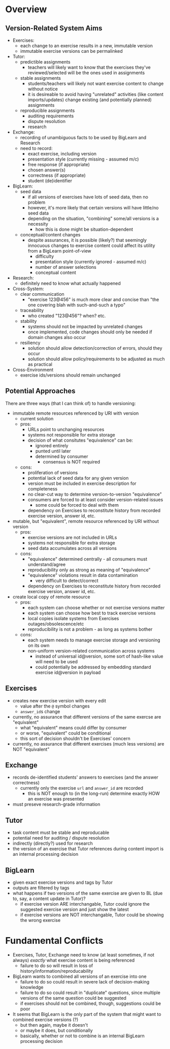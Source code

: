 # Overview

## Version-Related System Aims

* Exercises:
  * each change to an exercise results in a new, immutable version
  * immutable exercise versions can be permalinked
* Tutor:
  * predictible assignments
    * teachers will likely want to know that the exercises they've reviewed/selected will be the ones used in assignments 
  * stable assignments
    * students/teachers will likely not want exercise content to change without notice
    * it is desireable to avoid having "unrelated" activities (like content imports/updates) change existing (and potentially planned) assignments
  * reproducible assignments
    * auditing requirements
    * dispute resolution
    * research
* Exchange:
  * recording of unambiguous facts to be used by BigLearn and Research
  * need to record:
    * exact exercise, including version
    * presentation style (currently missing - assumed m/c)
    * free response (if appropriate)
    * chosen answer(s)
    * correctness (if appropriate)
    * student (de)identifier
* BigLearn:
  * seed data 
    * if all versions of exercises have lots of seed data, then no problem
    * however, it's more likely that certain versions will have little/no seed data
    * depending on the situation, "combining" some/all versions is a necessity
      * how this is done might be situation-dependent
  * conceptual/content changes
    * despite assurances, it is possible (likely?) that seemingly innocuous changes to exercise content could affect its utility from a BigLearn point-of-view
      * difficulty
      * presentation style (currently ignored - assumed m/c)
      * number of answer selections
      * conceptual content
* Research:
  * definitely need to know what actually happened
* Cross-System:
   * clear communication
     * "exercise 123@456" is much more clear and concise than "the one covering blah with such-and-such a typo"
   * traceability
     * who created "123@456"?  when?  etc.
   * stability
     * systems should not be impacted by unrelated changes
     * once implemented, code changes should only be needed if domain changes also occur
   * resiliency
     * solution should allow detection/correction of errors, should they occur
     * solution should allow policy/requirements to be adjusted as much as practical
* Cross-Environment
  * exercise ids/versions should remain unchanged

## Potential Approaches

There are three ways (that I can think of) to handle versioning:

* immutable remote resources referenced by URI with version
  * current solution
  * pros:
    * URLs point to unchanging resources
    * systems not responsible for extra storage
    * decision of what consitutes "equivalence" can be:
      * ignored entirely
      * punted until later
      * determined by consumer
        * consensus is NOT required 
  * cons:
    * proliferation of versions
    * potential lack of seed data for any given version
    * version must be included in exercise description for completeness
    * no clear-cut way to determine version-to-version "equivalence"
    * consumers are forced to at least consider version-related issues
      * some could be forced to deal with them 
    * dependency on Exercises to reconstitute history from recorded exercise version, answer id, etc.
* mutable, but "equivalent", remote resource referenced by URI without version
  * pros:
    * exercise versions are not included in URLs
    * systems not responsible for extra storage
    * seed data accumulates across all versions
  * cons:
    * "equivalence" determined centrally - all consumers must understand/agree
    * reproducibility only as strong as meaning of "equivalence"
    * "equivalence" violations result in data contamination
      * very difficult to detect/correct 
    * dependency on Exercises to reconstitute history from recorded exercise version, answer id, etc.
* create local copy of remote resource
  * pros:
    * each system can choose whether or not exercise versions matter
    * each system can choose how best to track exercise versions
    * local copies isolate systems from Exercises outages/obsolescence/etc
    * reproducibility is not a problem - as long as systems bother
  * cons:
    * each system needs to manage exercise storage and versioning on its own
    * non-uniform version-related communication across systems
      * instead of universal id@version, some sort of hash-like value will need to be used
      * could potentially be addressed by embedding standard exercise id@version in payload

## Exercises
* creates new exercise version with every edit
  * value after the `@` symbol changes
  * `answer_id`s change
* currently, no assurance that different versions of the same exercse are "equivalent"
  * what "equivalent" means could differ by consumer
  * or worse, "equivalent" could be conditional
  * this sort of decision shouldn't be Exercises' concern
* currently, no assurance that different exercises (much less versions) are NOT "equivalent"

## Exchange

* records de-identified students' answers to exercises (and the answer correctness)
  * currently only the exercise `url` and `answer_id` are recorded
    * this is NOT enough to (in the long-run) determine exactly HOW an exercise was presented
* must preseve research-grade information

## Tutor

* task content must be stable and reproducable
* potential need for auditing / dispute resolution
* indirectly (directly?) used for research
* the version of an exercise that Tutor references during content import is an internal processing decision

## BigLearn

* given exact exercise versions and tags by Tutor
* outputs are filtered by tags
* what happens if two versions of the same exercise are given to BL (due to, say, a content update in Tutor)?
  * if exercise version ARE interchangable, Tutor could ignore the suggested exercise version and just show the latest
  * if exercise versions are NOT interchangable, Tutor could be showing the wrong exercise

# Fundamental Conflicts
* Exercises, Tutor, Exchange need to know (at least sometimes, if not always) *exactly* what exercise content is being referenced
  * failure to do so will result in loss of history/information/reproducability
* BigLearn wants to combined all versions of an exercise into one
  * failure to do so could result in severe lack of decision-making knowledge
  * failure to do so could result in "duplicate" questions, since multiple versions of the same question could be suggested
  * if exercises should not be combined, though, suggestions could be poor
* It seems that BigLearn is the only part of the system that might want to combined exercise versions (?)
  * but then again, maybe it doesn't
  * or maybe it does, but conditionally
  * basically, whether or not to combine is an internal BigLearn processing decision
